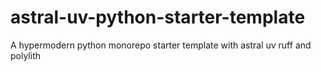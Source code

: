 # astral-uv-python-starter-template
A hypermodern python monorepo starter template with astral uv ruff and polylith
